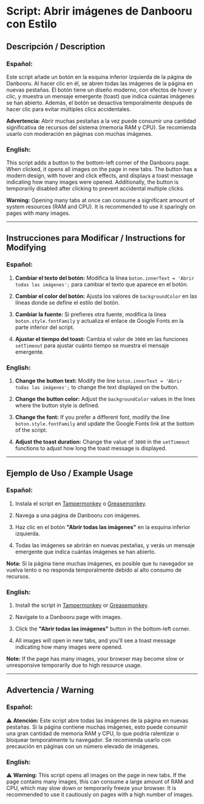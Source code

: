
# Script: Abrir imágenes de Danbooru con Estilo

## Descripción / Description

### Español:

Este script añade un botón en la esquina inferior izquierda de la página de Danbooru. Al hacer clic en él, se abren todas las imágenes de la página en nuevas pestañas. El botón tiene un diseño moderno, con efectos de hover y clic, y muestra un mensaje emergente (toast) que indica cuántas imágenes se han abierto. Además, el botón se desactiva temporalmente después de hacer clic para evitar múltiples clics accidentales.

**Advertencia:** Abrir muchas pestañas a la vez puede consumir una cantidad significativa de recursos del sistema (memoria RAM y CPU). Se recomienda usarlo con moderación en páginas con muchas imágenes.

### English:

This script adds a button to the bottom-left corner of the Danbooru page. When clicked, it opens all images on the page in new tabs. The button has a modern design, with hover and click effects, and displays a toast message indicating how many images were opened. Additionally, the button is temporarily disabled after clicking to prevent accidental multiple clicks.

**Warning:** Opening many tabs at once can consume a significant amount of system resources (RAM and CPU). It is recommended to use it sparingly on pages with many images.

----------

## Instrucciones para Modificar / Instructions for Modifying

### Español:

1.  **Cambiar el texto del botón:** Modifica la línea `boton.innerText = 'Abrir todas las imágenes';` para cambiar el texto que aparece en el botón.
    
2.  **Cambiar el color del botón:** Ajusta los valores de `backgroundColor` en las líneas donde se define el estilo del botón.
    
3.  **Cambiar la fuente:** Si prefieres otra fuente, modifica la línea `boton.style.fontFamily` y actualiza el enlace de Google Fonts en la parte inferior del script.
    
4.  **Ajustar el tiempo del toast:** Cambia el valor de `3000` en las funciones `setTimeout` para ajustar cuánto tiempo se muestra el mensaje emergente.
    

### English:

1.  **Change the button text:** Modify the line `boton.innerText = 'Abrir todas las imágenes';` to change the text displayed on the button.
    
2.  **Change the button color:** Adjust the `backgroundColor` values in the lines where the button style is defined.
    
3.  **Change the font:** If you prefer a different font, modify the line `boton.style.fontFamily` and update the Google Fonts link at the bottom of the script.
    
4.  **Adjust the toast duration:** Change the value of `3000` in the `setTimeout` functions to adjust how long the toast message is displayed.
    

----------

## Ejemplo de Uso / Example Usage

### Español:

1.  Instala el script en [Tampermonkey](https://www.tampermonkey.net/) o [Greasemonkey](https://www.greasespot.net/).
    
2.  Navega a una página de Danbooru con imágenes.
    
3.  Haz clic en el botón **"Abrir todas las imágenes"** en la esquina inferior izquierda.
    
4.  Todas las imágenes se abrirán en nuevas pestañas, y verás un mensaje emergente que indica cuántas imágenes se han abierto.
    

**Nota:** Si la página tiene muchas imágenes, es posible que tu navegador se vuelva lento o no responda temporalmente debido al alto consumo de recursos.

### English:

1.  Install the script in [Tampermonkey](https://www.tampermonkey.net/) or [Greasemonkey](https://www.greasespot.net/).
    
2.  Navigate to a Danbooru page with images.
    
3.  Click the **"Abrir todas las imágenes"** button in the bottom-left corner.
    
4.  All images will open in new tabs, and you'll see a toast message indicating how many images were opened.
    

**Note:** If the page has many images, your browser may become slow or unresponsive temporarily due to high resource usage.

----------

## Advertencia / Warning

### Español:

⚠️ **Atención:** Este script abre todas las imágenes de la página en nuevas pestañas. Si la página contiene muchas imágenes, esto puede consumir una gran cantidad de memoria RAM y CPU, lo que podría ralentizar o bloquear temporalmente tu navegador. Se recomienda usarlo con precaución en páginas con un número elevado de imágenes.

### English:

⚠️ **Warning:** This script opens all images on the page in new tabs. If the page contains many images, this can consume a large amount of RAM and CPU, which may slow down or temporarily freeze your browser. It is recommended to use it cautiously on pages with a high number of images.
